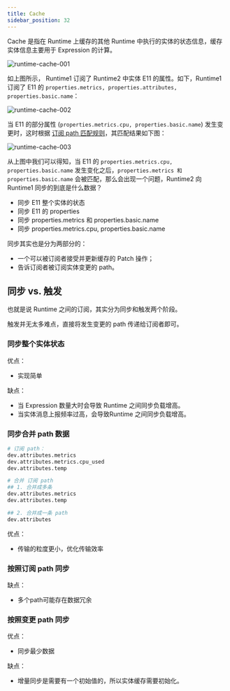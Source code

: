 ```yaml
---
title: Cache
sidebar_position: 32
---
```



Cache 是指在 Runtime 上缓存的其他 Runtime 中执行的实体的状态信息，缓存实体信息主要用于 Expression 的计算。

![runtime-cache-001](/images/core/runtime-cache-001.png)

如上图所示， Runtime1 订阅了 Runtime2 中实体 E11 的属性。如下，Runtime1 订阅了 E11 的 `properties.metrics, properties.attributes, properties.basic.name`：


![runtime-cache-002](/images/core/runtime-cache-002.png)


当 E11 的部分属性 (`properties.metrics.cpu, properties.basic.name`) 发生变更时，这时根据 [订阅 path 匹配规则](./mapper.md#path-匹配原则)，其匹配结果如下图：

![runtime-cache-003](/images/core/runtime-cache-003.png)


从上图中我们可以得知，当 E11 的 `properties.metrics.cpu, properties.basic.name` 发生变化之后，`properties.metrics 和 properties.basic.name` 会被匹配，那么会出现一个问题，Runtime2 向 Runtime1 同步的到底是什么数据？

- 同步 E11 整个实体的状态
- 同步 E11 的 properties
- 同步 properties.metrics 和 properties.basic.name
- 同步 properties.metrics.cpu, properties.basic.name

同步其实也是分为两部分的：
- 一个可以被订阅者接受并更新缓存的 Patch 操作；
- 告诉订阅者被订阅实体变更的 path。



## 同步 vs. 触发

也就是说 Runtime 之间的订阅，其实分为同步和触发两个阶段。

触发并无太多难点，直接将发生变更的 path 传递给订阅者即可。

### 同步整个实体状态

优点：
- 实现简单

缺点：
- 当 Expression 数量大时会导致 Runtime 之间同步负载增高。
- 当实体消息上报频率过高，会导致Runtime 之间同步负载增高。


### 同步合并 path 数据

```bash
# 订阅 path：
dev.attributes.metrics
dev.attributes.metrics.cpu_used
dev.attributes.temp

# 合并 订阅 path
## 1. 合并成多条
dev.attributes.metrics
dev.attributes.temp

## 2. 合并成一条 path
dev.attributes
```

优点：
- 传输的粒度更小，优化传输效率

### 按照订阅 path 同步


缺点：
- 多个path可能存在数据冗余

### 按照变更 path 同步

优点：
- 同步最少数据


缺点：
- 增量同步是需要有一个初始值的，所以实体缓存需要初始化。





